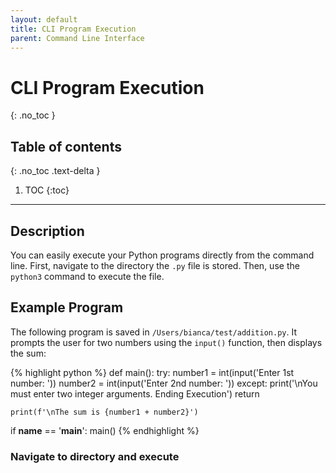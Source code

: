 ```yaml
---
layout: default
title: CLI Program Execution
parent: Command Line Interface
---
```


# CLI Program Execution
{: .no_toc }
## Table of contents
{: .no_toc .text-delta }

1. TOC
{:toc}

---

## Description
You can easily execute your Python programs directly from the command line. First, navigate to the directory the `.py` file is stored. Then, use the `python3` command to execute the file.

## Example Program
The following program is saved in `/Users/bianca/test/addition.py`. It prompts the user for two numbers using the `input()` function, then displays the sum:

{% highlight python %}
def main():
    try:
        number1 = int(input('Enter 1st number: '))
        number2 = int(input('Enter 2nd number: '))
    except:
        print('\nYou must enter two integer arguments. Ending Execution')
        return
    
    print(f'\nThe sum is {number1 + number2}')

if __name__ == '__main__':
    main()
{% endhighlight %}

### Navigate to directory and execute


